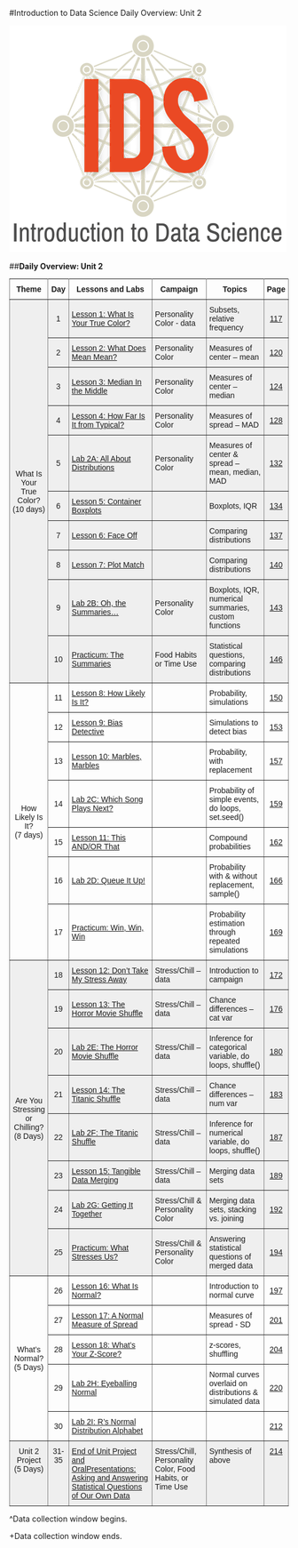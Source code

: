 #Introduction to Data Science Daily Overview: Unit 2

![IDS-logo](../img/IDS-logo.png)


##**Daily Overview: Unit 2**

<style type="text/css">
.tg  {border-collapse:collapse;border-spacing:0;}
.tg td{font-family:Arial, sans-serif;font-size:14px;padding:10px 5px;border-style:solid;border-width:1px;overflow:hidden;word-break:normal;border-color:black;}
.tg th{font-family:Arial, sans-serif;font-size:14px;font-weight:normal;padding:10px 5px;border-style:solid;border-width:1px;overflow:hidden;word-break:normal;border-color:black;}
.tg .tg-88nc{font-weight:bold;border-color:inherit;text-align:center}
.tg .tg-yj5y{background-color:#efefef;border-color:inherit;text-align:center;vertical-align:top}
.tg .tg-uys7{border-color:inherit;text-align:center}
.tg .tg-pwj7{background-color:#efefef;border-color:inherit;text-align:left}
.tg .tg-5e9r{background-color:#efefef;border-color:inherit;text-align:center}
.tg .tg-xldj{border-color:inherit;text-align:left}
.tg .tg-y698{background-color:#efefef;border-color:inherit;text-align:left;vertical-align:top}
</style>
<table class="tg">
  <tr>
    <th class="tg-88nc">Theme</th>
    <th class="tg-88nc">Day</th>
    <th class="tg-88nc">Lessons and Labs</th>
    <th class="tg-88nc">Campaign</th>
    <th class="tg-88nc">Topics</th>
    <th class="tg-88nc">Page</th>
  </tr>
  <tr>
    <td class="tg-5e9r" rowspan="10">What Is<br>Your True<br>Color?<br>(10 days)</td>
    <td class="tg-5e9r">1</td>
    <td class="tg-pwj7"><a href="../../unit2/lesson1">Lesson 1: What Is Your True Color?</a></td>
    <td class="tg-pwj7">Personality Color - data</td>
    <td class="tg-pwj7">Subsets, relative frequency</td>
    <td class="tg-5e9r"><a href="../../unit2/lesson1">117</a></td>
  </tr>
  <tr>
    <td class="tg-5e9r">2</td>
    <td class="tg-pwj7"><a href="../../unit2/lesson2">Lesson 2: What Does Mean Mean?</a></td>
    <td class="tg-pwj7">Personality Color</td>
    <td class="tg-pwj7">Measures of center – mean</td>
    <td class="tg-5e9r"><a href="../../unit2/lesson2">120</a></td>
  </tr>
  <tr>
    <td class="tg-5e9r">3</td>
    <td class="tg-pwj7"><a href="../../unit2/lesson3">Lesson 3: Median In the Middle</a></td>
    <td class="tg-pwj7">Personality Color</td>
    <td class="tg-pwj7">Measures of center – median</td>
    <td class="tg-5e9r"><a href="../../unit2/lesson3">124</a></td>
  </tr>
  <tr>
    <td class="tg-5e9r">4</td>
    <td class="tg-pwj7"><a href="../../unit2/lesson4">Lesson 4: How Far Is It from Typical?</a></td>
    <td class="tg-pwj7">Personality Color</td>
    <td class="tg-pwj7">Measures of spread – MAD</td>
    <td class="tg-5e9r"><a href="../../unit2/lesson4">128</a></td>
  </tr>
  <tr>
    <td class="tg-5e9r">5</td>
    <td class="tg-pwj7"><a href="../../unit2/lab2a">Lab 2A: All About Distributions</a></td>
    <td class="tg-pwj7">Personality Color</td>
    <td class="tg-pwj7">Measures of center &amp; spread – mean, median, MAD</td>
    <td class="tg-5e9r"><a href="../../unit2/lab2a">132</a></td>
  </tr>
  <tr>
    <td class="tg-5e9r">6</td>
    <td class="tg-pwj7"><a href="../../unit2/lesson5">Lesson 5: Container Boxplots</a></td>
    <td class="tg-pwj7"></td>
    <td class="tg-pwj7">Boxplots, IQR</td>
    <td class="tg-5e9r"><a href="../../unit2/lesson5">134</a></td>
  </tr>
  <tr>
    <td class="tg-5e9r">7</td>
    <td class="tg-pwj7"><a href="../../unit2/lesson6">Lesson 6: Face Off</a></td>
    <td class="tg-pwj7"></td>
    <td class="tg-pwj7">Comparing distributions</td>
    <td class="tg-5e9r"><a href="../../unit2/lesson6">137</a></td>
  </tr>
  <tr>
    <td class="tg-5e9r">8</td>
    <td class="tg-pwj7"><a href="../../unit2/lesson7">Lesson 7: Plot Match</a></td>
    <td class="tg-pwj7"></td>
    <td class="tg-pwj7">Comparing distributions</td>
    <td class="tg-5e9r"><a href="../../unit2/lesson7">140</a></td>
  </tr>
  <tr>
    <td class="tg-5e9r">9</td>
    <td class="tg-pwj7"><a href="../../unit2/lab2b">Lab 2B: Oh, the Summaries…</a></td>
    <td class="tg-pwj7">Personality Color</td>
    <td class="tg-pwj7">Boxplots, IQR, numerical summaries, custom functions</td>
    <td class="tg-5e9r"><a href="../../unit2/lab2b">143</a></td>
  </tr>
  <tr>
    <td class="tg-5e9r">10</td>
    <td class="tg-pwj7"><a href="../../unit2/practicum1">Practicum: The Summaries</a></td>
    <td class="tg-pwj7">Food Habits or Time Use</td>
    <td class="tg-pwj7">Statistical questions, comparing distributions</td>
    <td class="tg-5e9r"><a href="../../unit2/practicum1">146</a></td>
  </tr>
  <tr>
    <td class="tg-uys7" rowspan="7">How<br>Likely Is<br>It?<br>(7 days)</td>
    <td class="tg-uys7">11</td>
    <td class="tg-xldj"><a href="../../unit2/lesson8">Lesson 8: How Likely Is It?</a></td>
    <td class="tg-xldj"></td>
    <td class="tg-xldj">Probability, simulations</td>
    <td class="tg-uys7"><a href="../../unit2/lesson8">150</a></td>
  </tr>
  <tr>
    <td class="tg-uys7">12</td>
    <td class="tg-xldj"><a href="../../unit2/lesson9">Lesson 9: Bias Detective</a></td>
    <td class="tg-xldj"></td>
    <td class="tg-xldj">Simulations to detect bias</td>
    <td class="tg-uys7"><a href="../../unit2/lesson9">153</a></td>
  </tr>
  <tr>
    <td class="tg-uys7">13</td>
    <td class="tg-xldj"><a href="../../unit2/lesson10">Lesson 10: Marbles, Marbles</a></td>
    <td class="tg-xldj"></td>
    <td class="tg-xldj">Probability, with replacement</td>
    <td class="tg-uys7"><a href="../../unit2/lesson10">157</a></td>
  </tr>
  <tr>
    <td class="tg-uys7">14</td>
    <td class="tg-xldj"><a href="../../unit2/lab2c">Lab 2C: Which Song Plays Next?</a></td>
    <td class="tg-xldj"></td>
    <td class="tg-xldj">Probability of simple events, do loops, set.seed()</td>
    <td class="tg-uys7"><a href="../../unit2/lab2c">159</a></td>
  </tr>
  <tr>
    <td class="tg-uys7">15</td>
    <td class="tg-xldj"><a href="../../unit2/lesson11">Lesson 11: This AND/OR That</a></td>
    <td class="tg-xldj"></td>
    <td class="tg-xldj">Compound probabilities</td>
    <td class="tg-uys7"><a href="../../unit2/lesson11">162</a></td>
  </tr>
  <tr>
    <td class="tg-uys7">16</td>
    <td class="tg-xldj"><a href="../../unit2/lab2d">Lab 2D: Queue It Up!</a></td>
    <td class="tg-xldj"></td>
    <td class="tg-xldj">Probability with &amp; without replacement, sample()</td>
    <td class="tg-uys7"><a href="../../unit2/lab2d">166</a></td>
  </tr>
  <tr>
    <td class="tg-uys7">17</td>
    <td class="tg-xldj"><a href="../../unit2/practicum2">Practicum: Win, Win, Win</a></td>
    <td class="tg-xldj"></td>
    <td class="tg-xldj">Probability estimation through repeated simulations</td>
    <td class="tg-uys7"><a href="../../unit2/practicum2">169</a></td>
  </tr>
  <tr>
    <td class="tg-5e9r" rowspan="8">Are You<br>Stressing<br>or<br>Chilling?<br>(8 Days)</td>
    <td class="tg-5e9r">18</td>
    <td class="tg-pwj7"><a href="../../unit2/lesson12">Lesson 12: Don’t Take My Stress Away</a></td>
    <td class="tg-pwj7">Stress/Chill – data</td>
    <td class="tg-pwj7">Introduction to campaign</td>
    <td class="tg-5e9r"><a href="../../unit2/lesson12">172</a></td>
  </tr>
  <tr>
    <td class="tg-5e9r">19</td>
    <td class="tg-pwj7"><a href="../../unit2/lesson13">Lesson 13: The Horror Movie Shuffle</a></td>
    <td class="tg-pwj7">Stress/Chill – data</td>
    <td class="tg-pwj7">Chance differences – cat var</td>
    <td class="tg-5e9r"><a href="../../unit2/lesson13">176</a></td>
  </tr>
  <tr>
    <td class="tg-5e9r">20</td>
    <td class="tg-pwj7"><a href="../../unit2/lab2e">Lab 2E: The Horror Movie Shuffle</a></td>
    <td class="tg-pwj7">Stress/Chill – data</td>
    <td class="tg-pwj7">Inference for categorical variable, do loops, shuffle()</td>
    <td class="tg-5e9r"><a href="../../unit2/lab2e">180</a></td>
  </tr>
  <tr>
    <td class="tg-5e9r">21</td>
    <td class="tg-pwj7"><a href="../../unit2/lesson14">Lesson 14: The Titanic Shuffle</a></td>
    <td class="tg-pwj7">Stress/Chill – data</td>
    <td class="tg-pwj7">Chance differences – num var</td>
    <td class="tg-5e9r"><a href="../../unit2/lesson14">183</a></td>
  </tr>
  <tr>
    <td class="tg-5e9r">22</td>
    <td class="tg-pwj7"><a href="../../unit2/lab2f">Lab 2F: The Titanic Shuffle</a></td>
    <td class="tg-pwj7">Stress/Chill – data</td>
    <td class="tg-pwj7">Inference for numerical variable, do loops, shuffle()</td>
    <td class="tg-5e9r"><a href="../../unit2/lab2f">187</a></td>
  </tr>
  <tr>
    <td class="tg-5e9r">23</td>
    <td class="tg-pwj7"><a href="../../unit2/lesson15">Lesson 15: Tangible Data Merging</a></td>
    <td class="tg-pwj7">Stress/Chill – data</td>
    <td class="tg-pwj7">Merging data sets</td>
    <td class="tg-5e9r"><a href="../../unit2/lesson15">189</a></td>
  </tr>
  <tr>
    <td class="tg-5e9r">24</td>
    <td class="tg-pwj7"><a href="../../unit2/lab2g">Lab 2G: Getting It Together</a></td>
    <td class="tg-pwj7">Stress/Chill &amp; Personality Color</td>
    <td class="tg-pwj7">Merging data sets, stacking vs. joining</td>
    <td class="tg-5e9r"><a href="../../unit2/lab2g">192</a></td>
  </tr>
  <tr>
    <td class="tg-5e9r">25</td>
    <td class="tg-pwj7"><a href="../../unit2/practicum3">Practicum: What Stresses Us?</a></td>
    <td class="tg-pwj7">Stress/Chill &amp; Personality Color</td>
    <td class="tg-pwj7">Answering statistical questions of merged data</td>
    <td class="tg-5e9r"><a href="../../unit2/practicum3">194</a></td>
  </tr>
  <tr>
    <td class="tg-uys7" rowspan="5">What’s<br>Normal?<br>(5 Days)</td>
    <td class="tg-uys7">26</td>
    <td class="tg-xldj"><a href="../../unit2/lesson16">Lesson 16: What Is Normal?</a></td>
    <td class="tg-xldj"></td>
    <td class="tg-xldj">Introduction to normal curve</td>
    <td class="tg-uys7"><a href="../../unit2/lesson16">197</a></td>
  </tr>
  <tr>
    <td class="tg-uys7">27</td>
    <td class="tg-xldj"><a href="../../unit2/lesson17">Lesson 17: A Normal Measure of Spread</a></td>
    <td class="tg-xldj"></td>
    <td class="tg-xldj">Measures of spread - SD</td>
    <td class="tg-uys7"><a href="../../unit2/lesson17">201</a></td>
  </tr>
  <tr>
    <td class="tg-uys7">28</td>
    <td class="tg-xldj"><a href="../../unit2/lesson18">Lesson 18: What’s Your Z-Score?</a></td>
    <td class="tg-xldj"></td>
    <td class="tg-xldj">z-scores, shuffling</td>
    <td class="tg-uys7"><a href="../../unit2/lesson18">204</a></td>
  </tr>
  <tr>
    <td class="tg-uys7">29</td>
    <td class="tg-xldj"><a href="../../unit2/lab2h">Lab 2H: Eyeballing Normal</a></td>
    <td class="tg-xldj"></td>
    <td class="tg-xldj">Normal curves overlaid on distributions &amp; simulated data</td>
    <td class="tg-uys7"><a href="../../unit2/lab2h">220</a></td>
  </tr>
  <tr>
    <td class="tg-uys7">30</td>
    <td class="tg-xldj"><a href="../../unit2/lab2i">Lab 2I: R’s Normal Distribution Alphabet</a></td>
    <td class="tg-xldj"></td>
    <td class="tg-xldj"></td>
    <td class="tg-uys7"><a href="../../unit2/lab2i">212</a></td>
  </tr>
  <tr>
    <td class="tg-yj5y">Unit 2<br>Project<br>(5 Days)</td>
    <td class="tg-yj5y">31-35</td>
    <td class="tg-y698"><a href="../../unit2/end">End of Unit Project and OralPresentations: Asking and Answering Statistical Questions of Our Own Data</a></td>
    <td class="tg-y698">Stress/Chill, Personality Color, Food Habits, or Time Use</td>
    <td class="tg-y698">Synthesis of above</td>
    <td class="tg-yj5y"><a href="../../unit2/end">214</a></td>
  </tr>
</table>

^Data collection window begins.

+Data collection window ends.